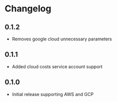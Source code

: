 # Changelog

## 0.1.2
* Removes google cloud unnecessary parameters

## 0.1.1
* Added cloud costs service account support

## 0.1.0
* Initial release supporting AWS and GCP
